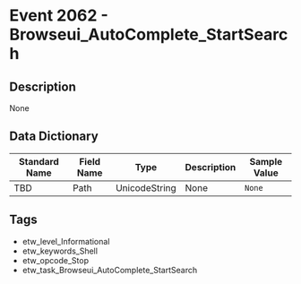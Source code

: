 # Event 2062 - Browseui_AutoComplete_StartSearch

## Description
None

## Data Dictionary
|Standard Name|Field Name|Type|Description|Sample Value|
|---|---|---|---|---|
|TBD|Path|UnicodeString|None|`None`|

## Tags
* etw_level_Informational
* etw_keywords_Shell
* etw_opcode_Stop
* etw_task_Browseui_AutoComplete_StartSearch